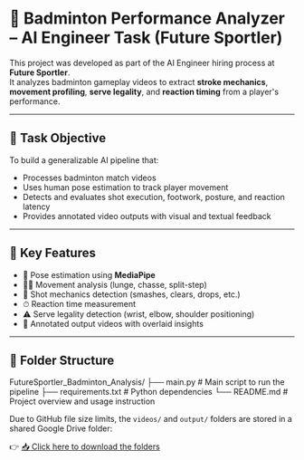# 🏸 Badminton Performance Analyzer – AI Engineer Task (Future Sportler)

This project was developed as part of the AI Engineer hiring process at **Future Sportler**.  
It analyzes badminton gameplay videos to extract **stroke mechanics**, **movement profiling**, **serve legality**, and **reaction timing** from a player's performance.

---

## 📌 Task Objective

To build a generalizable AI pipeline that:
- Processes badminton match videos
- Uses human pose estimation to track player movement
- Detects and evaluates shot execution, footwork, posture, and reaction latency
- Provides annotated video outputs with visual and textual feedback

---

## 🧠 Key Features

- 🎯 Pose estimation using **MediaPipe**
- 🏃‍♂️ Movement analysis (lunge, chasse, split-step)
- 🏸 Shot mechanics detection (smashes, clears, drops, etc.)
- ⏱ Reaction time measurement
- ⚠️ Serve legality detection (wrist, elbow, shoulder positioning)
- 🎥 Annotated output videos with overlaid insights

---

## 📁 Folder Structure

FutureSportler_Badminton_Analysis/
├── main.py # Main script to run the pipeline
├── requirements.txt # Python dependencies
└── README.md # Project overview and usage instruction


Due to GitHub file size limits, the `videos/` and `output/` folders are stored in a shared Google Drive folder:

👉 [📥 Click here to download the folders](https://drive.google.com/drive/folders/1XsqGyEMekpagDMTCdT8msZfaSuJVAmF9?usp=sharing)

